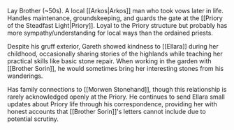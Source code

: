 Lay Brother (~50s). A local [[Arkos|Arkos]] man who took vows later in life. Handles maintenance, groundskeeping, and guards the gate at the [[Priory of the Steadfast Light|Priory]]. Loyal to the Priory structure but probably has more sympathy/understanding for local ways than the ordained priests.

Despite his gruff exterior, Gareth showed kindness to [[Ellara]] during her childhood, occasionally sharing stories of the highlands while teaching her practical skills like basic stone repair. When working in the garden with [[Brother Sorin]], he would sometimes bring her interesting stones from his wanderings.

Has family connections to [[Morwen Stonehand]], though this relationship is rarely acknowledged openly at the Priory. He continues to send Ellara small updates about Priory life through his correspondence, providing her with honest accounts that [[Brother Sorin]]'s letters cannot include due to potential scrutiny.